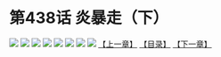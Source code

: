 # 第438话 炎暴走（下）
![](https://mhpic.xiaomingtaiji.net/comic/D/斗破苍穹拆分版/438话/1.jpg-zymk.middle.webp)
![](https://mhpic.xiaomingtaiji.net/comic/D/斗破苍穹拆分版/438话/2.jpg-zymk.middle.webp)
![](https://mhpic.xiaomingtaiji.net/comic/D/斗破苍穹拆分版/438话/3.jpg-zymk.middle.webp)
![](https://mhpic.xiaomingtaiji.net/comic/D/斗破苍穹拆分版/438话/4.jpg-zymk.middle.webp)
![](https://mhpic.xiaomingtaiji.net/comic/D/斗破苍穹拆分版/438话/5.jpg-zymk.middle.webp)
![](https://mhpic.xiaomingtaiji.net/comic/D/斗破苍穹拆分版/438话/6.jpg-zymk.middle.webp)
![](https://mhpic.xiaomingtaiji.net/comic/D/斗破苍穹拆分版/438话/7.jpg-zymk.middle.webp)
![](https://mhpic.xiaomingtaiji.net/comic/D/斗破苍穹拆分版/438话/8.jpg-zymk.middle.webp)
[【上一章】](./437.md)
[【目录】](./README.md)
[【下一章】](./439.md)
